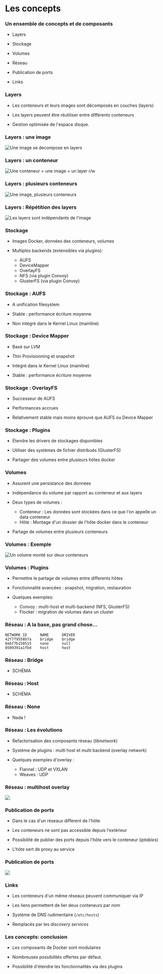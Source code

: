 # Les concepts

### Un ensemble de concepts et de composants

- Layers

- Stockage

- Volumes

- Réseau

- Publication de ports

- Links

### Layers

- Les conteneurs et leurs images sont décomposés en couches (layers)

- Les layers peuvent être réutiliser entre différents conteneurs

- Gestion optimisée de l'espace disque.

### Layers : une image

![Une image se decompose en layers](images/docker/image-layers.jpg)

### Layers : un conteneur

![Une conteneur = une image + un layer r/w](images/docker/container-layers.jpg)

### Layers : plusieurs conteneurs

![Une image, plusieurs conteneurs](images/docker/sharing-layers.jpg)

### Layers : Répétition des layers

![Les layers sont indépendants de l'image](images/docker/saving-space.jpg)

### Stockage

- Images Docker, données des conteneurs, volumes

- Multiples backends (extensibles via plugins):
    - AUFS
    - DeviceMapper
    - OverlayFS
    - NFS (via plugin Convoy)
    - GlusterFS (via plugin Convoy)

### Stockage : AUFS

- A unification filesystem

- Stable : performance écriture moyenne

- Non intégré dans le Kernel Linux (mainline)

### Stockage : Device Mapper

- Basé sur LVM

- Thin Provisionning et snapshot

- Intégré dans le Kernel Linux (mainline)

- Stable : performance écriture moyenne

### Stockage : OverlayFS

- Successeur de AUFS

- Performances accrues

- Relativement stable mais moins éprouvé que AUFS ou Device Mapper

### Stockage : Plugins

- Étendre les drivers de stockages disponibles

- Utiliser des systèmes de fichier distribués (GlusterFS)

- Partager des volumes entre plusieurs hôtes docker

### Volumes

- Assurent une persistance des données

- Indépendance du volume par rapport au conteneur et aux layers

- Deux types de volumes :
    - Conteneur : Les données sont stockées dans ce que l'on appelle un data conteneur
    - Hôte : Montage d'un dossier de l'hôte docker dans le conteneur

- Partage de volumes entre plusieurs conteneurs

### Volumes : Exemple

![Un volume monté sur deux conteneurs](images/docker/shared-volume.jpg)

### Volumes : Plugins

- Permettre le partage de volumes entre differents hôtes

- Fonctionnalité avancées : snapshot, migration, restauration

- Quelques exemples:
    - Convoy : multi-host et multi-backend (NFS, GlusterFS)
    - Flocker : migration de volumes dans un cluster

### Réseau : A la base, pas grand chose...

```
NETWORK ID      NAME      DRIVER
42f7f9558b7a    bridge    bridge
6ebf7b150515    none      null
0509391a1fbd    host      host
```

### Réseau : Bridge

- SCHÉMA

### Réseau : Host

- SCHÉMA

### Réseau : None

- Nada !

### Réseau : Les évolutions

- Refactorisation des composants réseau (*libnetwork*)

- Système de plugins : multi host et multi backend (overlay network)

- Quelques exemples d'overlay :
    - Flannel : UDP et VXLAN
    - Weaves : UDP

### Réseau : multihost overlay

![](images/docker/overlay_network.png)

### Publication de ports

- Dans le cas d'un réseaux diffèrent de l'hôte

- Les conteneurs ne sont pas accessible depuis l'extérieur

- Possibilité de publier des ports depuis l'hôte vers le conteneur (*iptables*)

- L'hôte sert de proxy au service

### Publication de ports

![](images/docker/network_access.png)

### Links

- Les conteneurs d'un même réseaux peuvent communiquer via IP

- Les liens permettent de lier deux conteneurs par nom

- Système de DNS rudimentaire (`/etc/hosts`)

- Remplacés par les *discovery services*

### Les concepts: conclusion

- Les composants de Docker sont modulaires

- Nombreuses possibilités offertes par défaut.

- Possibilité d'étendre les fonctionnalités via des plugins

